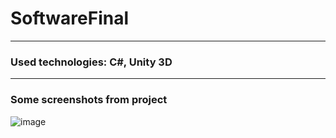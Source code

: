 # SoftwareFinal

<hr>

<h3>Used technologies: C#, Unity 3D</h3>

<hr>

<h3>Some screenshots from project</h3>

![image](https://user-images.githubusercontent.com/39675003/148447828-159e260b-5be9-487f-9a1b-66e5369ad2d3.png)
